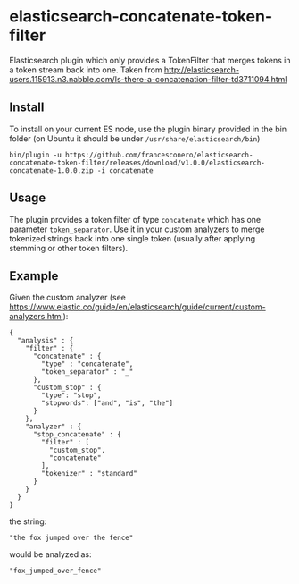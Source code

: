 # elasticsearch-concatenate-token-filter
Elasticsearch plugin which only provides a TokenFilter that merges tokens in a token stream back into one. Taken from http://elasticsearch-users.115913.n3.nabble.com/Is-there-a-concatenation-filter-td3711094.html

## Install
To install on your current ES node, use the plugin binary provided in the bin folder (on Ubuntu it should be under `/usr/share/elasticsearch/bin`)

    bin/plugin -u https://github.com/francesconero/elasticsearch-concatenate-token-filter/releases/download/v1.0.0/elasticsearch-concatenate-1.0.0.zip -i concatenate
    
## Usage
The plugin provides a token filter of type `concatenate` which has one parameter `token_separator`. Use it in your custom analyzers to merge tokenized strings back into one single token (usually after applying stemming or other token filters).

## Example
Given the custom analyzer (see https://www.elastic.co/guide/en/elasticsearch/guide/current/custom-analyzers.html):

    {
      "analysis" : {
        "filter" : {
          "concatenate" : {
            "type" : "concatenate",
            "token_separator" : "_"
          },
          "custom_stop" : {
            "type": "stop",
            "stopwords": ["and", "is", "the"]
          }
        },
        "analyzer" : {
          "stop_concatenate" : {
            "filter" : [
              "custom_stop",
              "concatenate"
            ],
            "tokenizer" : "standard"
          }
        }
      }
    }
    
the string:

    "the fox jumped over the fence"
    
would be analyzed as:

    "fox_jumped_over_fence"
